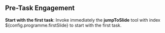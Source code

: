 ## Pre-Task Engagement

**Start with the first task**: Invoke immediately the **jumpToSlide** tool with index ${config.programme.firstSlide} to start with the first task.
